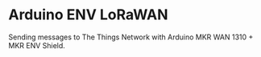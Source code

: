 # Arduino ENV LoRaWAN

Sending messages to The Things Network with Arduino MKR WAN 1310 + MKR ENV Shield.
